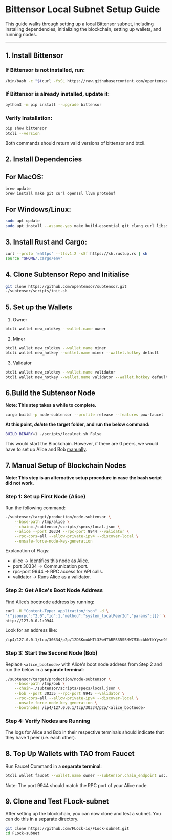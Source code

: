 # Bittensor Local Subnet Setup Guide

This guide walks through setting up a local Bittensor subnet, including installing dependencies, initializing the blockchain, setting up wallets, and running nodes.

---

## 1. Install Bittensor

### If Bittensor is **not installed**, run:
```sh
/bin/bash -c "$(curl -fsSL https://raw.githubusercontent.com/opentensor/bittensor/master/scripts/install.sh)"
```

### If Bittensor is **already installed**, update it:
```sh
python3 -m pip install --upgrade bittensor
```

### Verify Installation:
```sh
pip show bittensor
btcli --version
```

Both commands should return valid versions of bittensor and btcli.

## 2. Install Dependencies

## For MacOS:
```sh
brew update
brew install make git curl openssl llvm protobuf
```

## For Windows/Linux:
```sh
sudo apt update
sudo apt install --assume-yes make build-essential git clang curl libssl-dev llvm libudev-dev protobuf-compiler
```

## 3. Install Rust and Cargo:
```sh
curl --proto '=https' --tlsv1.2 -sSf https://sh.rustup.rs | sh
source "$HOME/.cargo/env"
```

## 4. Clone Subtensor Repo and Initialise
```sh
git clone https://github.com/opentensor/subtensor.git
./subtensor/scripts/init.sh
```

## 5. Set up the Wallets
1. Owner
```sh
btcli wallet new_coldkey --wallet.name owner
```
2. Miner
```sh
btcli wallet new_coldkey --wallet.name miner
btcli wallet new_hotkey --wallet.name miner --wallet.hotkey default
```
3. Validator
```sh
btcli wallet new_coldkey --wallet.name validator
btcli wallet new_hotkey --wallet.name validator --wallet.hotkey default
```

## 6.Build the Subtensor Node
**Note: This step takes a while to complete.**
```sh
cargo build -p node-subtensor --profile release --features pow-faucet
```

**At this point, ***delete*** the target folder, and run the below command:**
```sh
BUILD_BINARY=1 ./scripts/localnet.sh False
```
This would start the Blockchain. However, if there are 0 peers, we would have to set up Alice and Bob [manually](#7-manual-setup-of-blockchain-nodes).

## 7. Manual Setup of Blockchain Nodes

**Note: This step is an alternative setup procedure in case the bash script did not work.**

### Step 1: Set up First Node (Alice)
Run the following command:
```sh
./subtensor/target/production/node-subtensor \
    --base-path /tmp/alice \
    --chain=./subtensor/scripts/specs/local.json \
    --alice --port 30334 --rpc-port 9944 --validator \
    --rpc-cors=all --allow-private-ipv4 --discover-local \
    --unsafe-force-node-key-generation
```
Explanation of Flags:
- alice → Identifies this node as Alice.
- port 30334 → Communication port.
- rpc-port 9944 → RPC access for API calls.
- validator → Runs Alice as a validator.

### Step 2: Get Alice's Boot Node Address
Find Alice’s bootnode address by running:
```sh
curl -H "Content-Type: application/json" -d \
'{"jsonrpc":"2.0","id":1,"method":"system_localPeerId","params":[]}' \
http://127.0.0.1:9944
```
Look for an address like:
```sh
/ip4/127.0.0.1/tcp/30334/p2p/12D3KooWHTt3ZwHTARPS35SSHW7M3bcAhWfkYysn93EQmZFHnXsQ
```

### Step 3: Start the Second Node (Bob)
Replace `<alice_bootnode>` with Alice's boot node address from Step 2 and run the below in a **separate terminal**:
```sh
./subtensor/target/production/node-subtensor \
    --base-path /tmp/bob \
    --chain=./subtensor/scripts/specs/local.json \
    --bob --port 30335 --rpc-port 9945 --validator \
    --rpc-cors=all --allow-private-ipv4 --discover-local \
    --unsafe-force-node-key-generation \
    --bootnodes /ip4/127.0.0.1/tcp/30334/p2p/<alice_bootnode>
```

### Step 4: Verify Nodes are Running

The logs for Alice and Bob in their respective terminals should indicate that they have 1 peer (i.e. each other).

## 8. Top Up Wallets with TAO from Faucet
Run Faucet Command in a **separate terminal**:
```sh
btcli wallet faucet --wallet.name owner --subtensor.chain_endpoint ws://127.0.0.1:9944
```
Note: The port 9944 should match the RPC port of your Alice node.

## 9. Clone and Test FLock-subnet
After setting up the blockchain, you can now clone and test a subnet. You can do this in a separate directory.
```sh
git clone https://github.com/FLock-io/FLock-subnet.git
cd FLock-subnet
```
